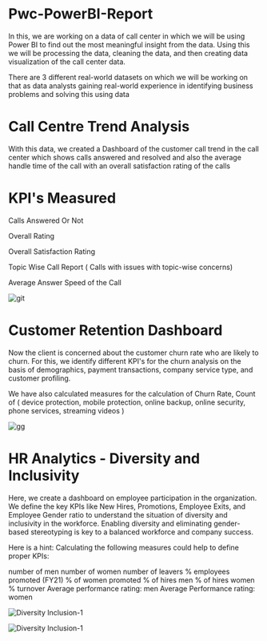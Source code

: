 # Pwc-PowerBI-Report

In this, we are working on a data of call center in which we will be using Power BI to find out the most meaningful insight from the data. 
Using this we will be processing the data, cleaning the data, and then creating data visualization of the call center data.

There are 3 different real-world datasets on which we will be working on that as data analysts gaining real-world experience in identifying business problems and solving this using data

# Call Centre Trend Analysis 

With this data, we created a Dashboard of the customer call trend in the call center which shows calls answered and resolved and also the average handle time of the call with an overall satisfaction rating of the calls 

# KPI's Measured 

Calls Answered Or Not 

Overall Rating 

Overall Satisfaction Rating

Topic Wise Call Report ( Calls with issues with topic-wise concerns)

Average Answer Speed of the Call 

![git](https://github.com/aksaurabh/Pwc-PowerBI-Report/assets/127668866/b05134fb-85b3-4e36-b650-cbb141e46279)



# Customer Retention Dashboard

Now the client is concerned about the customer churn rate who are likely to churn. For this, we identify different KPI's for the churn analysis on the basis of demographics, payment transactions, company service type, and customer profiling.

We have also calculated measures for the calculation of Churn Rate, Count of ( device protection, mobile protection, online backup, online security, phone services, streaming videos )


![gg](https://github.com/aksaurabh/Pwc-PowerBI-Report/assets/127668866/81b6c380-c1d9-4053-93fb-6c4f05bd26af)


# HR Analytics - Diversity and Inclusivity

Here, we create a dashboard on employee participation in the organization. We define the key KPIs like New Hires, Promotions, Employee Exits, and Employee Gender ratio to understand the situation of diversity and inclusivity in the workforce. Enabling diversity and eliminating gender-based stereotyping is key to a balanced workforce and company success.


Here is a hint: Calculating the following measures could help to define proper KPIs:

number of men
number of women
number of leavers
% employees promoted (FY21)
% of women promoted
% of hires men
% of hires women
% turnover
Average performance rating: men
Average Performance rating: women


![Diversity   Inclusion-1](https://github.com/aksaurabh/Pwc-PowerBI-Report/assets/127668866/1529a077-295b-4cf6-951f-3e447f1ed2ea)


![Diversity   Inclusion-1](https://github.com/aksaurabh/Pwc-PowerBI-Report/assets/127668866/3b4a9a06-4a06-4817-8808-820c387ef1ef)
